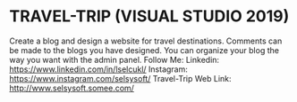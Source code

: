 # TRAVEL-TRIP (VISUAL STUDIO 2019)
Create a blog and design a website for travel destinations. Comments can be made to the blogs you have designed. You can organize your blog the way you want with the admin panel.
Follow Me: 
Linkedin: https://www.linkedin.com/in/lselcukl/ 
Instagram: https://www.instagram.com/selsysoft/
Travel-Trip Web Link: http://www.selsysoft.somee.com/
